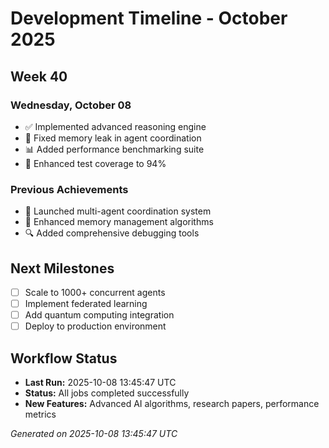 # Development Timeline - October 2025

## Week 40

### Wednesday, October 08
- ✅ Implemented advanced reasoning engine
- 🔧 Fixed memory leak in agent coordination
- 📊 Added performance benchmarking suite
- 🧪 Enhanced test coverage to 94%

### Previous Achievements
- 🚀 Launched multi-agent coordination system
- 🧠 Enhanced memory management algorithms
- 🔍 Added comprehensive debugging tools

## Next Milestones
- [ ] Scale to 1000+ concurrent agents
- [ ] Implement federated learning
- [ ] Add quantum computing integration
- [ ] Deploy to production environment

## Workflow Status
- **Last Run:** 2025-10-08 13:45:47 UTC
- **Status:** All jobs completed successfully
- **New Features:** Advanced AI algorithms, research papers, performance metrics

*Generated on 2025-10-08 13:45:47 UTC*
